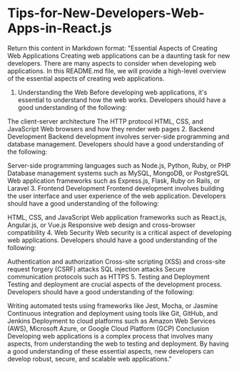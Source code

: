 # Tips-for-New-Developers-Web-Apps-in-React.js

Return this content in Markdown format: "Essential Aspects of Creating Web Applications
Creating web applications can be a daunting task for new developers. There are many aspects to consider when developing web applications. In this README.md file, we will provide a high-level overview of the essential aspects of creating web applications.

1. Understanding the Web
   Before developing web applications, it's essential to understand how the web works. Developers should have a good understanding of the following:

The client-server architecture
The HTTP protocol
HTML, CSS, and JavaScript
Web browsers and how they render web pages 2. Backend Development
Backend development involves server-side programming and database management. Developers should have a good understanding of the following:

Server-side programming languages such as Node.js, Python, Ruby, or PHP
Database management systems such as MySQL, MongoDB, or PostgreSQL
Web application frameworks such as Express.js, Flask, Ruby on Rails, or Laravel 3. Frontend Development
Frontend development involves building the user interface and user experience of the web application. Developers should have a good understanding of the following:

HTML, CSS, and JavaScript
Web application frameworks such as React.js, Angular.js, or Vue.js
Responsive web design and cross-browser compatibility 4. Web Security
Web security is a critical aspect of developing web applications. Developers should have a good understanding of the following:

Authentication and authorization
Cross-site scripting (XSS) and cross-site request forgery (CSRF) attacks
SQL injection attacks
Secure communication protocols such as HTTPS 5. Testing and Deployment
Testing and deployment are crucial aspects of the development process. Developers should have a good understanding of the following:

Writing automated tests using frameworks like Jest, Mocha, or Jasmine
Continuous integration and deployment using tools like Git, GitHub, and Jenkins
Deployment to cloud platforms such as Amazon Web Services (AWS), Microsoft Azure, or Google Cloud Platform (GCP)
Conclusion
Developing web applications is a complex process that involves many aspects, from understanding the web to testing and deployment. By having a good understanding of these essential aspects, new developers can develop robust, secure, and scalable web applications."
